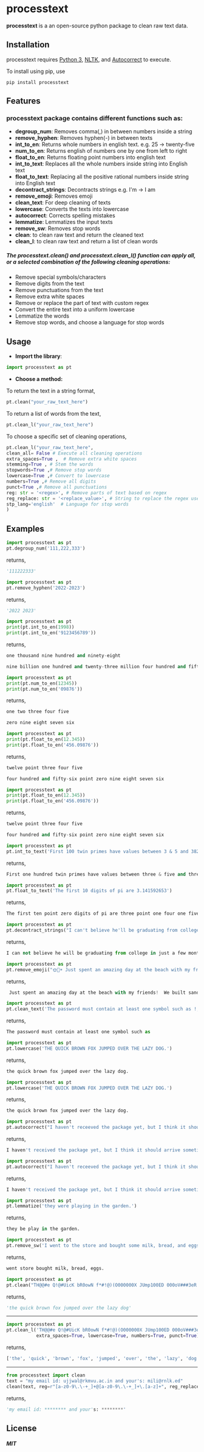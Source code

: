 # processtext


**processtext** is a an open-source python package to clean raw text data.

## Installation

processtext requires [Python 3](https://www.python.org/downloads/), [NLTK](http://www.nltk.org/install.html), and [Autocorrect](https://github.com/filyp/autocorrect) to execute. 

To install using pip, use

`pip install processtext`



## Features 

### processtext package contains different functions such as:
* **degroup_num**: Removes comma(,) in between numbers inside a string
* **remove_hyphen**: Removes hyphen(-) in between texts
* **int_to_en**: Returns whole numbers in english text. e.g. 25 -> twenty-five
* **num_to_en**: Returns english of numbers one by one from left to right
* **float_to_en**: Returns floating point numbers into english text
* **int_to_text**: Replaces all the whole numbers inside string into English text
* **float_to_text**: Replacing all the positive rational numbers inside string into English text
* **decontract_strings**: Decontracts strings e.g. I'm -> I am
* **remove_emoji**: Removes emoji
* **clean_text**: For deep cleaning of texts
* **lowercase**: Converts the texts into lowercase
* **autocorrect**: Corrects spelling mistakes 
* **lemmatize**: Lemmatizes the input texts
* **remove_sw**: Removes stop words
* **clean**: to clean raw text and return the cleaned text
* **clean_l**: to clean raw text and return a list of clean words

##### The processtext.clean() and processtext.clean_l() function can apply all, or a selected combination of the following cleaning operations:
* Remove special symbols/characters
* Remove digits from the text
* Remove punctuations from the text
* Remove extra white spaces
* Remove or replace the part of text with custom regex
* Convert the entire text into a uniform lowercase
* Lemmatize the words 
* Remove stop words, and choose a language for stop words




## Usage

* **Import the library**:

``` python
import processtext as pt
```

* **Choose a method:**

 To return the text in a string format, 
 
``` python
pt.clean("your_raw_text_here") 
```
 
 To return a list of words from the text,
 
``` python
pt.clean_l("your_raw_text_here") 
```
 
 To choose a specific set of cleaning operations,

``` python
pt.clean_l("your_raw_text_here",
clean_all= False # Execute all cleaning operations
extra_spaces=True ,  # Remove extra white spaces 
stemming=True , # Stem the words
stopwords=True ,# Remove stop words
lowercase=True ,# Convert to lowercase
numbers=True ,# Remove all digits 
punct=True ,# Remove all punctuations
reg: str = '<regex>', # Remove parts of text based on regex
reg_replace: str = '<replace_value>', # String to replace the regex used in reg
stp_lang='english'  # Language for stop words
)
```

## Examples


``` python
import processtext as pt
pt.degroup_num('111,222,333')
```

returns,

``` Python
'111222333'
```


``` python
import processtext as pt
pt.remove_hyphen('2022-2023')
```

returns,

``` Python
'2022 2023'
```



``` python
import processtext as pt
print(pt.int_to_en(1998))
print(pt.int_to_en('9123456789'))
```

returns,

``` Python
one thousand nine hundred and ninety-eight

nine billion one hundred and twenty-three million four hundred and fifty-six thousand seven hundred and eighty-nine
```


``` python
import processtext as pt
print(pt.num_to_en(12345))
print(pt.num_to_en('09876'))
```

returns,

``` Python
one two three four five

zero nine eight seven six
```


``` python
import processtext as pt
print(pt.float_to_en(12.345))
print(pt.float_to_en('456.09876'))
```

returns,

``` Python
twelve point three four five

four hundred and fifty-six point zero nine eight seven six
```



``` python
import processtext as pt
print(pt.float_to_en(12.345))
print(pt.float_to_en('456.09876'))
```

returns,

``` Python
twelve point three four five

four hundred and fifty-six point zero nine eight seven six
```


``` python
import processtext as pt
pt.int_to_text('First 100 twin primes have values between 3 & 5 and 3821 & 3823')
```

returns,

``` Python
First one hundred twin primes have values between three & five and three thousand eight hundred and twenty-one & three thousand eight hundred and twenty-three
```


``` python
import processtext as pt
pt.float_to_text('The first 10 digits of pi are 3.141592653')
```

returns,

``` Python
The first ten point zero digits of pi are three point one four one five nine two six five three
```



``` python
import processtext as pt
pt.decontract_strings("I can't believe he'll be graduating from college in just a few months.")
```

returns,

``` Python
I can not believe he will be graduating from college in just a few months.
```



``` python
import processtext as pt
pt.remove_emoji("🌞🌊☀️ Just spent an amazing day at the beach with my friends! 🏖️👭👬 We built sandcastles 🏰, played beach volleyball 🏐, and even went for a swim 🏊‍♀️🏊‍♂️. The sun was shining ☀️ and the water was so refreshing 💦. Can't wait to do it again! 🤩👍")
```

returns,

``` Python
 Just spent an amazing day at the beach with my friends!  We built sandcastles , played beach volleyball , and even went for a swim . The sun was shining  and the water was so refreshing . Can't wait to do it again! 
```



``` python
import processtext as pt
pt.clean_text('The password must contain at least one symbol such as !,^,*,+,=,%,$,~,?,/,<>,|@, #, or %.')
```

returns,

``` Python
The password must contain at least one symbol such as                               or   
```



``` python
import processtext as pt
pt.lowercase('THE QUICK BROWN FOX JUMPED OVER THE LAZY DOG.')
```

returns,

``` Python
the quick brown fox jumped over the lazy dog.
```



``` python
import processtext as pt
pt.lowercase('THE QUICK BROWN FOX JUMPED OVER THE LAZY DOG.')
```

returns,

``` Python
the quick brown fox jumped over the lazy dog.
```



``` python
import processtext as pt
pt.autocorrect("I haven't receeved the package yet, but I think it should arrive somtime tomoro.")
```

returns,

``` Python
I haven't received the package yet, but I think it should arrive sometime tomorrow.
```


``` python
import processtext as pt
pt.autocorrect("I haven't receeved the package yet, but I think it should arrive somtime tomoro.")
```

returns,

``` Python
I haven't received the package yet, but I think it should arrive sometime tomorrow.
```



``` python
import processtext as pt
pt.lemmatize('they were playing in the garden.')
```

returns,

``` Python
they be play in the garden.
```



``` python
import processtext as pt
pt.remove_sw('I went to the store and bought some milk, bread, and eggs.')
```

returns,

``` Python
went store bought milk, bread, eggs.
```
 


``` python
import processtext as pt
pt.clean("TH@@#e Q!@#UicK bR0owN f*#!@)(O000000X JUmp100ED 000oV###3eR Th77777#$$e..........                 L@a/\|z+Y d==OG.", extra_spaces=True, lowercase=True, numbers=True, punct=True)
```

returns,

``` Python
'the quick brown fox jumped over the lazy dog'
```

----

``` Python
import processtext as pt
pt.clean_l('TH@@#e Q!@#UicK bR0owN f*#!@)(O000000X JUmp100ED 000oV###3eR Th77777#$$e..........                 L@a/\|z+Y d==OG.', 
           extra_spaces=True, lowercase=True, numbers=True, punct=True)
```

returns,

``` Python
['the', 'quick', 'brown', 'fox', 'jumped', 'over', 'the', 'lazy', 'dog']
```

----

``` Python
from processtext import clean
text = "my email id: ujjwal@rkmvu.ac.in and your's: mili@rnlk.ed"
clean(text, reg=r"[a-z0-9\.\-+_]+@[a-z0-9\.\-+_]+\.[a-z]+", reg_replace='********', clean_all=False)

```

returns,

``` Python
'my email id: ******** and your's: ********'
```

## License

##### MIT

